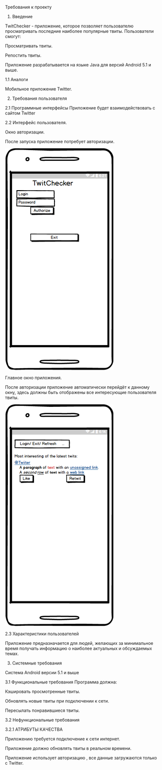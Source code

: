 Требования к проекту
1. Введение

TwitChecker - приложение, которое позволяет пользователю просматривать последние наиболее популярные твиты.
Пользователи смогут:

Просматривать твиты.

Репостить твиты.

Приложение разрабатывается на языке Java для версий Android 5.1 и   выше.

1.1 Аналоги

Мобильное приложение Twitter.

2. Требования пользователя

2.1 Программные интерфейсы
Приложение будет взаимодействовать с сайтом Twitter

2.2 Интерфейс пользователя.

Окно авторизации.

После запуска приложение потребует авторизации.

![](https://github.com/VladislavMarkovskiy630501/TwitChecker/blob/master/Mocups/New%20Mockup%202_2.png)

Главное окно приложения.

После авторизации приложение автоматически перейдёт к данному окну, здесь должны быть отображены все интересующие пользователя твиты.

![](https://github.com/VladislavMarkovskiy630501/TwitChecker/blob/master/Mocups/New%20Mockup%202.png)

2.3 Характеристики пользователей

Приложение предназначается для людей, желающих за минимальное время получать информацию о наиболее актуальных и обсуждаемых темах.

3. Системные требования

Система Android версии 5.1 и выше

3.1 Функциональные требования
Программа должна:

Кэшировать просмотренные твиты.

Обновлять новые твиты при подключении к сети.

Пересылать понравившиеся твиты.


3.2 Нефункциональные требования

3.2.1 АТРИБУТЫ КАЧЕСТВА

Приложению требуется подключение к сети интернет.

Приложение должно обновлять твиты в реальном времени.

Приложение использует авторизацию , все данные загружаются только с Twitter.
